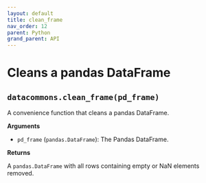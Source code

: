 ```yaml
---
layout: default
title: clean_frame
nav_order: 12
parent: Python
grand_parent: API
---
```


# Cleans a pandas DataFrame

## `datacommons.clean_frame(pd_frame)`

A convenience function that cleans a pandas DataFrame.

**Arguments**

*   `pd_frame` (`pandas.DataFrame`): The Pandas DataFrame.

**Returns**

A `pandas.DataFrame` with all rows containing empty or NaN elements removed.
